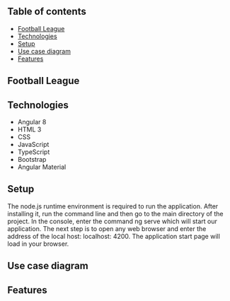 ## Table of contents
* [Football League](#football-league)
* [Technologies](#technologies)
* [Setup](#setup)
* [Use case diagram](#use-case-diagram)
* [Features](#features)




## Football League

## Technologies

- Angular 8
- HTML 3 
- CSS 
- JavaScript 
- TypeScript 
- Bootstrap 
- Angular Material

## Setup

The node.js runtime environment is required to run the application. After installing it, run the command line and then go to the main directory of the project. In the console, enter the command ng serve which will start our application. The next step is to open any web browser and enter the address of the local host: localhost: 4200. The application start page will load in your browser.

## Use case diagram

## Features

